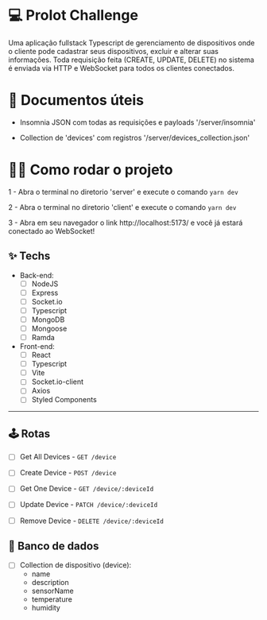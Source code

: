 # 💻 ProIot Challenge
Uma aplicação fullstack Typescript de gerenciamento de dispositivos onde o cliente pode cadastrar seus dispositivos, excluir e alterar suas informações. Toda requisição feita (CREATE, UPDATE, DELETE) no sistema é enviada via HTTP e WebSocket para todos os clientes conectados.

# 📜 Documentos úteis
* Insomnia JSON com todas as requisições e payloads '/server/insomnia'

* Collection de 'devices' com registros '/server/devices_collection.json'

# 🤹‍♀️ Como rodar o projeto
1 - Abra o terminal no diretorio 'server' e execute o comando `yarn dev`

2 - Abra o terminal no diretorio 'client' e execute o comando `yarn dev`

3 - Abra em seu navegador o link http://localhost:5173/ e você já estará conectado ao WebSocket!

## ✨ Techs
  * Back-end:
    -  [ ] NodeJS
    -  [ ] Express
    -  [ ] Socket.io
    -  [ ] Typescript
    -  [ ] MongoDB
    -  [ ] Mongoose
    -  [ ] Ramda
  * Front-end:
    -  [ ] React
    -  [ ] Typescript
    -  [ ] Vite
    -  [ ] Socket.io-client
    -  [ ] Axios
    -  [ ] Styled Components
    
<hr />

## 🕹 Rotas
- [ ] Get All Devices - `GET /device`

- [ ] Create Device - `POST /device`

- [ ] Get One Device - `GET /device/:deviceId`

- [ ] Update Device - `PATCH /device/:deviceId`

- [ ] Remove Device - `DELETE /device/:deviceId`

## 💾 Banco de dados
- [ ] Collection de dispositivo (device):
   - name
   - description
   - sensorName
   - temperature
   - humidity
    
     
    
